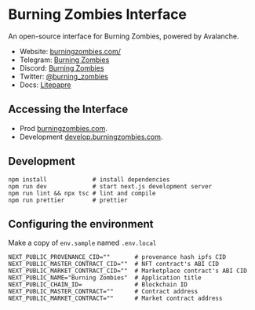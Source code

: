# Burning Zombies Interface

An open-source interface for Burning Zombies, powered by Avalanche.

- Website: [burningzombies.com/](https://burningzombies.com)
- Telegram: [Burning Zombies](https://t.me/burning_zombies)
- Discord: [Burning Zombies](https://discord.gg/xwgHsaAGBt)
- Twitter: [@burning_zombies](https://twitter.com/burning_zombies)
- Docs: [Litepapre](https://docs.burningzombies.com)

## Accessing the Interface

- Prod [burningzombies.com](https://burningzombies.com/).
- Development [develop.burningzombies.com](https://develop.burningzombies.com/).



## Development

```shell
npm install             # install dependencies
npm run dev             # start next.js development server
npm run lint && npx tsc # lint and compile
npm run prettier        # prettier
```

## Configuring the environment

Make a copy of `env.sample` named `.env.local`

```shell
NEXT_PUBLIC_PROVENANCE_CID=""       # provenance hash ipfs CID
NEXT_PUBLIC_MASTER_CONTRACT_CID=""  # NFT contract's ABI CID
NEXT_PUBLIC_MARKET_CONTRACT_CID=""  # Marketplace contract's ABI CID
NEXT_PUBLIC_NAME="Burning Zombies"  # Application title
NEXT_PUBLIC_CHAIN_ID=               # Blockchain ID
NEXT_PUBLIC_MASTER_CONTRACT=""      # Contract address
NEXT_PUBLIC_MARKET_CONTRACT=""      # Market contract address
```
